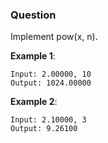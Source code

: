 ### Question

Implement pow(x, n).


__Example 1__:


```
Input: 2.00000, 10
Output: 1024.00000

```


__Example 2__:


```
Input: 2.10000, 3
Output: 9.26100

```
